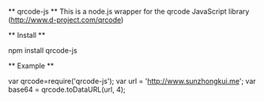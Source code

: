 
 ** qrcode-js **
This is a node.js wrapper for the qrcode JavaScript library (http://www.d-project.com/qrcode)

 ** Install **

 npm install qrcode-js
 
 ** Example **

var qrcode=require('qrcode-js');
var url = 'http://www.sunzhongkui.me';
var base64 = qrcode.toDataURL(url, 4);
